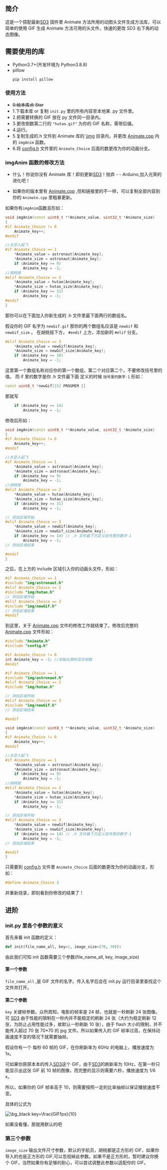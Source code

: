 ## 简介

这是一个搭配最新[SD3](https://github.com/SmallDesktopDisplay-team/SmallDesktopDisplay) 固件里 Animate 方法所用的动图头文件生成方法库，可以简单的使用 GIF 生成 Animate 方法可用的头文件，快速的更改 SD3 右下角的动态图像。

## 需要使用的库

- Python3.7+(开发环境为 Python3.8.8)
- pillow
  ```bash
  pip install pillow
  ```

### 使用方法

- ~~0.给本库点 Star~~
- 1.下载本库 or 复制 `init.py` 里的所有内容至本地某 .py 文件里。
- 2.把需要转换的 GIF 放在 py 文件同一目录内。
- 3.更改倒数第二行的 `"hutao.gif"` 为你的 GIF 名称，需带后缀。
- 4.运行。
- 5.复制生成的.h 文件到 Animate 库的 [\img](https://github.com/SmallDesktopDisplay-team/SmallDesktopDisplay/tree/main/src/Animate/img) 目录内，并更改 [Animate.cpp](<(https://github.com/SmallDesktopDisplay-team/SmallDesktopDisplay/blob/main/src/Animate/Animate.cpp)>) 内的 `imgAnim` 函数。
- 6.将 [config.h](https://github.com/SmallDesktopDisplay-team/SmallDesktopDisplay/blob/main/src/config.h) 文件里的 `Animate_Choice` 后面的数更改为你的动画分支。

### imgAnim 函数的修改方法

- 什么！你说你没有 Animate 库！即刻更新[SD3](https://github.com/SmallDesktopDisplay-team/SmallDesktopDisplay)！抛弃 - - Arduino,加入光荣的进化吧！

- 如果你的版本里有 [Animate.cpp](<(https://github.com/SmallDesktopDisplay-team/SmallDesktopDisplay/blob/main/src/Animate/Animate.cpp)>) ,但和链接里的不一样，可以复制全部内容到你的 `Animate.cpp` 里粗暴更新。

如果你有`imgAnim`函数且形如：

```c++
void imgAnim(const uint8_t **Animate_value, uint32_t *Animate_size)
{
#if Animate_Choice != 0
    Animate_key++;
#endif

//太空人起飞
#if Animate_Choice == 1
    *Animate_value = astronaut[Animate_key];
    *Animate_size = astronaut[Animate_key];
    if (Animate_key >= 9)
        Animate_key = -1;
//胡桃摇
#elif Animate_Choice == 2
    *Animate_value = hutao[Animate_key];
    *Animate_size = hutao_size[Animate_key];
    if (Animate_key >= 31)
        Animate_key = -1;
#endif
}
```

那你可以在下面加入你新生成的 .h 文件里最下面两行的数组名。

假设你的 GIF 名字为 `newGif.gif` 那你的两个数组名应该是 `newGif` 和 `newGif_size` 。
在胡桃摇下方， `#endif` 上方，添加新的 `#elif` 分支。

```c++
#elif Animate_Choice == 3
    *Animate_value = newGif[Animate_key];
    *Animate_size = newGif_size[Animate_key];
    if (Animate_key >= 10)
        Animate_key = -1;
```

这里第一个数组名称对应你的第一个数组，第二个对应第二个，不要修改括号里的值。
而 if 里的数字是你 .h 文件最下面 定义的时候 `括号里的数字-1`
形如：

```c++
const uint8_t *newGif[15] PROGMEM {}
```

那就写

```c++
    if (Animate_key >= 14)
        Animate_key = -1;
```

修改后形如：

```c++
void imgAnim(const uint8_t **Animate_value, uint32_t *Animate_size)
{
#if Animate_Choice != 0
    Animate_key++;
#endif

//太空人起飞
#if Animate_Choice == 1
    *Animate_value = astronaut[Animate_key];
    *Animate_size = astronaut[Animate_key];
    if (Animate_key >= 9)
        Animate_key = -1;
//胡桃摇
#elif Animate_Choice == 2
    *Animate_value = hutao[Animate_key];
    *Animate_size = hutao_size[Animate_key];
    if (Animate_key >= 31)
        Animate_key = -1;

// 添加区域开始
#elif Animate_Choice == 3
    *Animate_value = newGif[Animate_key];
    *Animate_size = newGif_size[Animate_key];
    if (Animate_key >= 14) // .h 文件最下方定义括号里的数字-1
        Animate_key = -1;
// 添加区域结束

#endif
}
```

之后，在上方的 include 区域引入你的动画头文件，形如：

```c++
#if Animate_Choice == 1
#include "img/astronaut.h"
#elif Animate_Choice == 2
#include "img/hutao.h"
// 添加区域开始
#elif Animate_Choice == 3
#include "img/newGif.h"
// 添加区域结束
#endif
```

到这里，关于 [Animate.cpp](<(https://github.com/SmallDesktopDisplay-team/SmallDesktopDisplay/blob/main/src/Animate/Animate.cpp)>) 文件的修改工作就结束了。修改后完整的 [Animate.cpp](<(https://github.com/SmallDesktopDisplay-team/SmallDesktopDisplay/blob/main/src/Animate/Animate.cpp)>) 文件形如：

```c++
#include "Animate.h"
#include "config.h"

#if Animate_Choice != 0
int Animate_key = -1; //初始化图标显示帧数
#endif

#if Animate_Choice == 1
#include "img/astronaut.h"
#elif Animate_Choice == 2
#include "img/hutao.h"

// 添加区域开始
#elif Animate_Choice == 3
#include "img/newGif.h"
// 添加区域结束

#endif

void imgAnim(const uint8_t **Animate_value, uint32_t *Animate_size)
{
#if Animate_Choice != 0
    Animate_key++;
#endif

//太空人起飞
#if Animate_Choice == 1
    *Animate_value = astronaut[Animate_key];
    *Animate_size = astronaut[Animate_key];
    if (Animate_key >= 9)
        Animate_key = -1;
//胡桃摇
#elif Animate_Choice == 2
    *Animate_value = hutao[Animate_key];
    *Animate_size = hutao_size[Animate_key];
    if (Animate_key >= 31)
        Animate_key = -1;

// 添加区域开始
#elif Animate_Choice == 3
    *Animate_value = newGif[Animate_key];
    *Animate_size = newGif_size[Animate_key];
    if (Animate_key >= 14) // .h 文件最下方定义括号里的数字-1
        Animate_key = -1;
// 添加区域结束

#endif
}

```

只需要到 [config.h](https://github.com/SmallDesktopDisplay-team/SmallDesktopDisplay/blob/main/src/config.h) 文件里 `Animate_Choice` 后面的数更改为你的动画分支，形如：

```c++
#define Animate_Choice 3
```

并重新烧录，即刻看到你修改的结果了！

## 进阶

### init.py 里各个参数的意义

首先来看 init 函数的定义：

```python
def init(file_name_all, key=1, image_size=(70, 70)):
```

由此我们可知 init 函数需要三个参数(file_name_all, key, image_size)

#### 第一个参数

`file_name_all` ,是 GIF 文件的名字。传入名字后会在 init.py 运行目录里查找这个文件并打开。

#### 第二个参数

`key` 关键帧参数。众所周知，电影的帧率是 24 帧，也就是一秒刷新 24 张图像。可 [SD3](https://github.com/SmallDesktopDisplay-team/SmallDesktopDisplay) 由于性能的限制在一秒内并不能稳定的刷新 24 张（大约为稳定刷新 12 张，为防止占用性能过多，故默认一秒刷新 10 张），由于 flash 大小的限制，并不能传入超过 70 张 70\*70 的 jpg 文件。所以如果传入的 GIF 帧率过高，在保持动画速度不变的情况下就需要抽帧。

假设你有一个 每秒 60 帧的 GIF，在你刷新率为 60Hz 的电脑上，播放速度为 1x。

可如果你原原本本的传入[SD3](https://github.com/SmallDesktopDisplay-team/SmallDesktopDisplay)这个 GIF，由于[SD3](https://github.com/SmallDesktopDisplay-team/SmallDesktopDisplay)的刷新率为 10Hz，在第一秒只能显示出这张 GIF 前 10 帧的图像，而完整的显示则需要六秒，播放速度为 1/6 x。

所以，如果你的 GIF 帧率高于 10，则需要按照一定的比率抽帧以保证播放速度不变。

具体的公式为

<img src="https://latex.codecogs.com/png.image?\dpi{110}&space;\bg_black&space;key=\frac{GIFfps}{10}" title="\bg_black key=\frac{GIFfps}{10}" />

如果没看懂，那就用默认的吧

### 第三个参数

`image_size` 输出文件尺寸参数，默认的宇航员，胡桃都是正方形的 GIF，如果你导入的也是正方形的 GIF,可以忽视掉此参数。如果不是正方形的，暂时建议你换个 GIF，当然如果你有足够的耐心，可以尝试调整此参数以适配你的 GIF。
